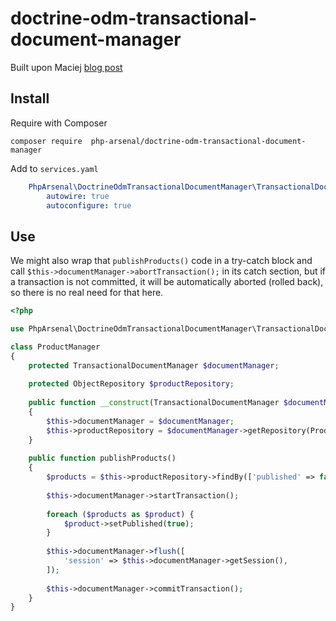 # doctrine-odm-transactional-document-manager

Built upon Maciej [blog post](https://zgadzaj.com/development/mongodb/mongodb-multi-document-transactions-in-symfony-4-with-doctrine-and-mongodb-odm-bundle)

## Install

Require with Composer

```
composer require  php-arsenal/doctrine-odm-transactional-document-manager 
```

Add to `services.yaml`

```yaml
    PhpArsenal\DoctrineOdmTransactionalDocumentManager\TransactionalDocumentManager:
        autowire: true
        autoconfigure: true
```

## Use

We might also wrap that `publishProducts()` code in a try-catch block and call `$this->documentManager->abortTransaction();` in its catch section, but if a transaction is not committed, it will be automatically aborted (rolled back), so there is no real need for that here.

```php
<?php

use PhpArsenal\DoctrineOdmTransactionalDocumentManager\TransactionalDocumentManager;

class ProductManager
{
    protected TransactionalDocumentManager $documentManager;
 
    protected ObjectRepository $productRepository;
 
    public function __construct(TransactionalDocumentManager $documentManager)
    {
        $this->documentManager = $documentManager;
        $this->productRepository = $documentManager->getRepository(Product::class);
    }
 
    public function publishProducts()
    {
        $products = $this->productRepository->findBy(['published' => false]);
 
        $this->documentManager->startTransaction();
 
        foreach ($products as $product) {
            $product->setPublished(true);
        }
 
        $this->documentManager->flush([
            'session' => $this->documentManager->getSession(),
        ]);
 
        $this->documentManager->commitTransaction();
    }
}
```
